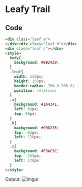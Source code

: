 # Leafy Trail
## Code
```html
<div class="leaf a">
</div><div class="leaf b"></div>
<div class="leaf c"></div>
<style>
  body{
    background: #0B2429;
  }
  .leaf{
    width: 150px;
    height: 150px;
    border-radius: 70% 0 70% 0;
    position: relative;
  }
  .a{
    background: #1A4341;
    left: 68px;
    top: 68px;
  }
  .b{
    background: #998235;
    top: -82px;
    left: 120px;
  }
  .c{
    background: #F3AC3C;
    top: -232px;
    left: 170px
  }
</style>
```
Output:
![Imgur](https://i.imgur.com/kwZ5Qfl.png)
